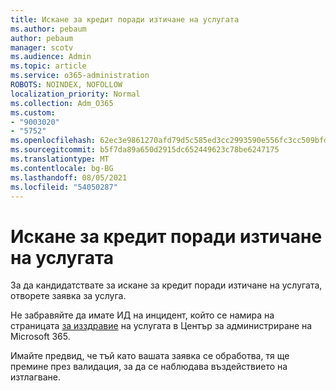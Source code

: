 ```yaml
---
title: Искане за кредит поради изтичане на услугата
ms.author: pebaum
author: pebaum
manager: scotv
ms.audience: Admin
ms.topic: article
ms.service: o365-administration
ROBOTS: NOINDEX, NOFOLLOW
localization_priority: Normal
ms.collection: Adm_O365
ms.custom:
- "9003020"
- "5752"
ms.openlocfilehash: 62ec3e9861270afd79d5c585ed3cc2993590e556fc3cc509bfda3e5d28850f0c
ms.sourcegitcommit: b5f7da89a650d2915dc652449623c78be6247175
ms.translationtype: MT
ms.contentlocale: bg-BG
ms.lasthandoff: 08/05/2021
ms.locfileid: "54050287"
---
```

# <a name="credit-request-due-to-a-service-outage"></a>Искане за кредит поради изтичане на услугата

За да кандидатствате за искане за кредит поради изтичане на услугата, отворете заявка за услуга.

Не забравяйте да имате ИД на инцидент, който се намира на страницата [за изздравие](https://docs.microsoft.com/office365/enterprise/view-service-health) на услугата в Център за администриране на Microsoft 365.

Имайте предвид, че тъй като вашата заявка се обработва, тя ще премине през валидация, за да се наблюдава въздействието на изтлагване.
